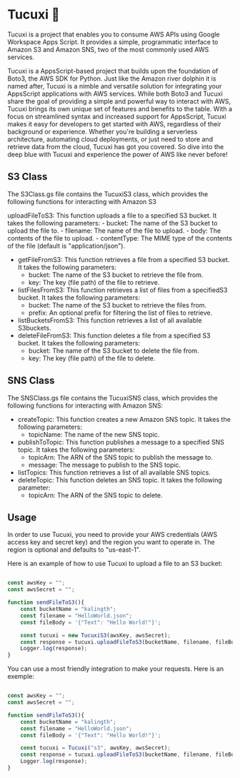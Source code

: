 # Tucuxi :dolphin:

Tucuxi is a project that enables you to consume AWS APIs using Google Workspace Apps Script. It provides a simple, programmatic interface to Amazon S3 and Amazon SNS, two of the most commonly used AWS services.

Tucuxi is a AppsScript-based project that builds upon the foundation of Boto3, the AWS SDK for Python. Just like the Amazon river dolphin it is named after, Tucuxi is a nimble and versatile solution for integrating your AppsScript applications with AWS services. While both Boto3 and Tucuxi share the goal of providing a simple and powerful way to interact with AWS, Tucuxi brings its own unique set of features and benefits to the table. With a focus on streamlined syntax and increased support for AppsScript, Tucuxi makes it easy for developers to get started with AWS, regardless of their background or experience. Whether you're building a serverless architecture, automating cloud deployments, or just need to store and retrieve data from the cloud, Tucuxi has got you covered. So dive into the deep blue with Tucuxi and experience the power of AWS like never before!

## S3 Class

The S3Class.gs file contains the TucuxiS3 class, which provides the following functions for interacting with Amazon S3

 uploadFileToS3: This function uploads a file to a specified S3 bucket. It takes the following parameters:
    - bucket: The name of the S3 bucket to upload the file to.
    - filename: The name of the file to upload.
    - body: The contents of the file to upload.
    - contentType: The MIME type of the contents of the file (default is "application/json").
- getFileFromS3: This function retrieves a file from a specified S3 bucket. It takes the following parameters:
    - bucket: The name of the S3 bucket to retrieve the file from.
    - key: The key (file path) of the file to retrieve.
- listFilesFromS3: This function retrieves a list of files from a specifiedS3 bucket. It takes the following parameters:
    - bucket: The name of the S3 bucket to retrieve the files from.
    - prefix: An optional prefix for filtering the list of files to retrieve.
- listBucketsFromS3: This function retrieves a list of all available S3buckets.
- deleteFileFromS3: This function deletes a file from a specified S3 bucket. It takes the following parameters:
    - bucket: The name of the S3 bucket to delete the file from.
    - key: The key (file path) of the file to delete.

## SNS Class

The SNSClass.gs file contains the TucuxiSNS class, which provides the following functions for interacting with Amazon SNS:

- createTopic: This function creates a new Amazon SNS topic. It takes the following parameters:
    - topicName: The name of the new SNS topic.
- publishToTopic: This function publishes a message to a specified SNS topic. It takes the following parameters:
    - topicArn: The ARN of the SNS topic to publish the message to.
    - message: The message to publish to the SNS topic.
- listTopics: This function retrieves a list of all available SNS topics.
- deleteTopic: This function deletes an SNS topic. It takes the following parameter:
    - topicArn: The ARN of the SNS topic to delete.

## Usage

In order to use Tucuxi, you need to provide your AWS credentials (AWS access key and secret key) and the region you want to operate in. The region is optional and defaults to "us-east-1".

Here is an example of how to use Tucuxi to upload a file to an S3 bucket:

```javascript

const awsKey = "";
const awsSecret = "";

function sendFileToS3(){
    const bucketName = "kalingth";
    const filename = "HelloWorld.json";
    const fileBody = '{"Text": "Hello World!"}';

    const tucuxi = new TucuxiS3(awsKey, awsSecret);
    const response = tucuxi.uploadFileToS3(bucketName, filename, fileBody);
    Logger.log(response);
}
```

You can use a most friendly integration to make your requests. Here is an exemple:

```javascript

const awsKey = "";
const awsSecret = "";

function sendFileToS3(){
    const bucketName = "kalingth";
    const filename = "HelloWorld.json";
    const fileBody = '{"Text": "Hello World!"}';

    const tucuxi = Tucuxi("s3", awsKey, awsSecret);
    const response = tucuxi.uploadFileToS3(bucketName, filename, fileBody);
    Logger.log(response);
}
```